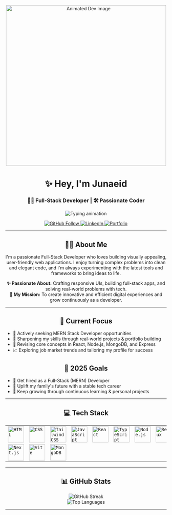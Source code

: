 <p align="center">
  <img src="https://user-images.githubusercontent.com/74038190/212748842-9fcbad5b-6173-4175-8a61-521f3dbb7514.gif" width="500" alt="Animated Dev Image"/>
</p>

<h1 align="center">✨ Hey, I'm Junaeid</h1>
<h3 align="center">🧑‍💻 Full-Stack Developer | 🛠 Passionate Coder</h3>

<p align="center">
  <img src="https://readme-typing-svg.herokuapp.com?font=Fira+Code&weight=600&pause=1000&color=F7F7F7&center=true&vCenter=true&width=500&lines=Bringing+ideas+to+life+through+code.;Creating+clean+%26+responsive+UI.;always+learning+and+building+awesome+stuff!" alt="Typing animation">
</p>

<p align="center">
  <a href="https://github.com/Junaeid11">
    <img src="https://img.shields.io/github/followers/Junaeid11?label=Follow&style=social" alt="GitHub Follow">
  </a>
  <a href="www.linkedin.com/in/junaeidahmedtanim">
    <img src="https://img.shields.io/badge/LinkedIn-%20Connect-blue?style=flat-square&logo=linkedin" alt="LinkedIn">
  </a>
  <a href="https://eid-portfolio.vercel.app">
    <img src="https://img.shields.io/badge/Portfolio-%F0%9F%91%BC%20Visit-lightgrey?style=flat-square&logo=google-chrome" alt="Portfolio">
  </a>
</p>

---

<h2 align="center">🙋‍♂️ About Me</h2>

<p align="center">
  I'm a passionate Full-Stack Developer who loves building visually appealing, user-friendly web applications. I enjoy turning complex problems into clean and elegant code, and I'm always experimenting with the latest tools and frameworks to bring ideas to life.
</p>

<p align="center">
  <b>✨ Passionate About:</b> Crafting responsive UIs, building full-stack apps, and solving real-world problems with tech.<br/>
  <b>🎯 My Mission:</b> To create innovative and efficient digital experiences and grow continuously as a developer.
</p>

---

<h2 align="center">🔭 Current Focus</h2>

<ul>
  <li>💼 Actively seeking MERN Stack Developer opportunities</li>
  <li>🔧 Sharpening my skills through real-world projects & portfolio building</li>
  <li>🧠 Revising core concepts in React, Node.js, MongoDB, and Express</li>
  <li>📈 Exploring job market trends and tailoring my profile for success</li>
</ul>

<h2 align="center">🎯 2025 Goals</h2>

<ul>
  <li>🎯 Get hired as a Full-Stack (MERN) Developer</li>
  <li>🏡 Uplift my family's future with a stable tech career</li>
  <li>🌱 Keep growing through continuous learning & personal projects</li>
</ul>


---

<h2 align="center">💻 Tech Stack</h2>

<div align="center">
	<table>
		<tr>
			<td><code><img width="50" src="https://raw.githubusercontent.com/marwin1991/profile-technology-icons/refs/heads/main/icons/html.png" alt="HTML" title="HTML"/></code></td>
			<td><code><img width="50" src="https://raw.githubusercontent.com/marwin1991/profile-technology-icons/refs/heads/main/icons/css.png" alt="CSS" title="CSS"/></code></td>
			<td><code><img width="50" src="https://raw.githubusercontent.com/marwin1991/profile-technology-icons/refs/heads/main/icons/tailwind_css.png" alt="Tailwind CSS" title="Tailwind CSS"/></code></td>
			<td><code><img width="50" src="https://raw.githubusercontent.com/marwin1991/profile-technology-icons/refs/heads/main/icons/javascript.png" alt="JavaScript" title="JavaScript"/></code></td>
			<td><code><img width="50" src="https://raw.githubusercontent.com/marwin1991/profile-technology-icons/refs/heads/main/icons/react.png" alt="React" title="React"/></code></td>
			<td><code><img width="50" src="https://raw.githubusercontent.com/marwin1991/profile-technology-icons/refs/heads/main/icons/typescript.png" alt="TypeScript" title="TypeScript"/></code></td>
			<td><code><img width="50" src="https://raw.githubusercontent.com/marwin1991/profile-technology-icons/refs/heads/main/icons/node_js.png" alt="Node.js" title="Node.js"/></code></td>
			<td><code><img width="50" src="https://raw.githubusercontent.com/marwin1991/profile-technology-icons/refs/heads/main/icons/redux.png" alt="Redux" title="Redux"/></code></td>
		</tr>
		<tr>
			<td><code><img width="50" src="https://raw.githubusercontent.com/marwin1991/profile-technology-icons/refs/heads/main/icons/next_js.png" alt="Next.js" title="Next.js"/></code></td>
			<td><code><img width="50" src="https://raw.githubusercontent.com/marwin1991/profile-technology-icons/refs/heads/main/icons/vite.png" alt="Vite" title="Vite"/></code></td>
			<td><code><img width="50" src="https://raw.githubusercontent.com/marwin1991/profile-technology-icons/refs/heads/main/icons/mongodb.png" alt="MongoDB" title="MongoDB"/></code></td>
		</tr>
	</table>
</div>

---

<h2 align="center">📊 GitHub Stats</h2>

<p align="center">
  <img src="https://nirzak-streak-stats.vercel.app/?user=junaeid11&theme=highcontrast&hide_border=false" alt="GitHub Streak"/>
  <br/>
  <img src="https://github-readme-stats.vercel.app/api/top-langs/?username=junaeid11&theme=highcontrast&hide_border=false&include_all_commits=false&count_private=false&layout=compact" alt="Top Languages"/>
</p>

---

